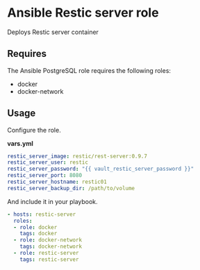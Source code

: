 # Ansible Restic server role

Deploys Restic server container

## Requires

The Ansible PostgreSQL role requires the following roles:

* docker
* docker-network

## Usage

Configure the role.

**vars.yml**

```yml
restic_server_image: restic/rest-server:0.9.7
restic_server_user: restic
restic_server_password: "{{ vault_restic_server_password }}"
restic_server_port: 8080
restic_server_hostname: restic01
restic_server_backup_dir: /path/to/volume
````

And include it in your playbook.

```yml
- hosts: restic-server
  roles:
  - role: docker
    tags: docker
  - role: docker-network
    tags: docker-network
  - role: restic-server
    tags: restic-server
```